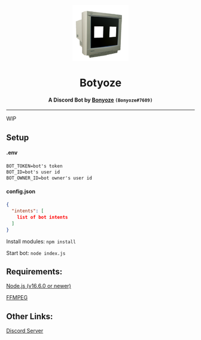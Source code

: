 <p align="center">
  <img width="150" height="150" src="https://raw.githubusercontent.com/Bonyoze/discordjs-botyoze/main/src/assets/bot_icon.png">
</p>
<h1 align="center">
  Botyoze
</h1>
<h4 align="center">
  A Discord Bot by <a href="https://github.com/bonyoze">Bonyoze</a> <code>(Bonyoze#7609)</code>
</h4>

---

WIP

## Setup

#### .env
```
BOT_TOKEN=bot's token
BOT_ID=bot's user id
BOT_OWNER_ID=bot owner's user id
```

#### config.json
```json
{
  "intents": [
    list of bot intents
  ]
}
```

Install modules: `npm install`

Start bot: `node index.js`

## Requirements:
[Node.js (v16.6.0 or newer)](https://nodejs.org)

[FFMPEG](https://ffmpeg.org/download.html)

## Other Links:
[Discord Server](https://discord.gg/hnf57sjJDP)
